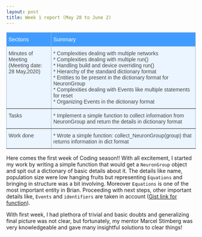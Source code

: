 ```yaml
---
layout: post
title: Week 1 report (May 28 to June 2)
---
```

<style type="text/css">
.tg  {border-collapse:collapse;border-color:#9ABAD9;border-spacing:0;}
.tg td{background-color:#EBF5FF;border-color:#9ABAD9;border-style:solid;border-width:1px;color:#444;
  font-family:Arial, sans-serif;font-size:14px;overflow:hidden;padding:10px 5px;word-break:normal;}
.tg th{background-color:#409cff;border-color:#9ABAD9;border-style:solid;border-width:1px;color:#fff;
  font-family:Arial, sans-serif;font-size:14px;font-weight:normal;overflow:hidden;padding:10px 5px;word-break:normal;}
.tg .tg-0pky{border-color:inherit;text-align:left;vertical-align:top}
</style>
<table class="tg">
<thead>
  <tr>
    <th class="tg-0pky">Sections</th>
    <th class="tg-0pky">Summary</th>
  </tr>
</thead>
<tbody>
  <tr>
    <td class="tg-0pky">Minutes of Meeting<br>(Meeting date: <br>28 May,2020)</td>
    <td class="tg-0pky">* Complexities dealing with multiple networks<br>* Complexities dealing with multiple run()<br>* Handling build and device overriding run()<br>* Hierarchy of the standard dictionary format<br>* Entities to be present in the dictionary format for NeuronGroup<br>* Complexities dealing with Events like multiple statements for reset<br>* Organizing Events in the dictionary format</td>
  </tr>
  <tr>
    <td class="tg-0pky">Tasks</td>
    <td class="tg-0pky">* Implement a simple function to collect information from <br> NeuronGroup and return the details in dictionary format</td>
  </tr>
  <tr>
    <td class="tg-0pky">Work done</td>
    <td class="tg-0pky">* Wrote a simple function: collect_NeuronGroup(group) that<br>returns information in dict format<br></td>
  </tr>
</tbody>
</table>

Here comes the first week of Coding season!!
With all excitement, I started my work by writing a simple function that would get 
a ```NeuronGroup``` object and spit out a dictionary of basic details about it. The details
like name, population size were low hanging fruits but representing ```Equations``` and bringing in
structure was a bit involving. Moreover ```Equations``` is one of the most important entity in Brian.
Proceeding with next steps, other important details like, ```Events``` and ```identifiers``` are taken in
account ([Gist link for function](https://gist.github.com/Vigneswaran-Chandrasekaran/0b72fccde4184905efa2c60565a0e018)).

With first week, I had plethora of trivial and basic doubts and generalizing final picture was not clear, but fortunately, my mentor
Marcel Stimberg was very knowledgeable and gave many insightful solutions to clear things!
